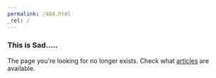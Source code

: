 ```yaml
---
permalink: /404.html
_rel: /
---
```


### This is Sad.....

The page you're looking for no longer exists. Check what [articles](/) are available.
